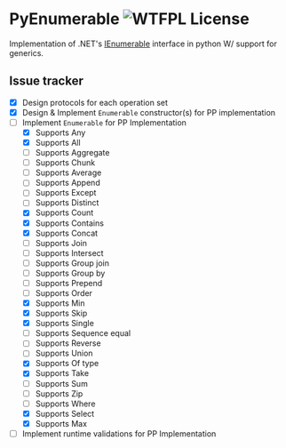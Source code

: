 # PyEnumerable ![WTFPL License](http://www.wtfpl.net/wp-content/uploads/2012/12/wtfpl-badge-4.png)

Implementation of .NET's [IEnumerable](https://learn.microsoft.com/en-us/dotnet/api/system.collections.generic.ienumerable-1?view=net-9.0) interface in python W/ support for generics.

## Issue tracker
- [x] Design protocols for each operation set
- [x] Design & Implement `Enumerable` constructor(s) for PP implementation
- [ ] Implement `Enumerable` for PP Implementation
    - [x] Supports Any
    - [x] Supports All
    - [ ] Supports Aggregate
    - [ ] Supports Chunk
    - [ ] Supports Average
    - [ ] Supports Append
    - [ ] Supports Except
    - [ ] Supports Distinct
    - [x] Supports Count
    - [x] Supports Contains
    - [x] Supports Concat
    - [ ] Supports Join
    - [ ] Supports Intersect
    - [ ] Supports Group join
    - [ ] Supports Group by
    - [ ] Supports Prepend
    - [ ] Supports Order
    - [x] Supports Min
    - [x] Supports Skip
    - [x] Supports Single
    - [ ] Supports Sequence equal
    - [ ] Supports Reverse
    - [ ] Supports Union
    - [x] Supports Of type
    - [x] Supports Take
    - [ ] Supports Sum
    - [ ] Supports Zip
    - [ ] Supports Where
    - [x] Supports Select
    - [x] Supports Max
- [ ] Implement runtime validations for PP Implementation
